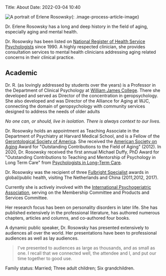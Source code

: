 Title: About
Date: 2022-03-04 10:40

![A portrait of Erlene Rosowsky]({static}/images/Mom3.jpg){: .image-process-article-image}

Dr. Erlene Rosowsky has a long and deep history in the field of aging, especially aging and mental health.

Dr. Rosowsky has been listed on [National Register of Health Service Psychologists](https://www.nationalregister.org/) since 1990. A highly respected clinician, she provides consultation services to mental health clinicians addressing aging related concerns in their clinical practice.

## Academic

Dr. R. (as lovingly addressed by students over the years) is a Professor in the Department of Clinical Psychology at [William James College](https://www.williamjames.edu/). There she developed and served as Director of the concentration in geropsychology. She also developed and was Director of the Alliance for Aging at WJC, connecting the domain of geropsychology with community services designed to address the needs of older adults

*No one can, or should, live in isolation. There is always context to our lives.*

Dr. Rosowsky holds an appointment as Teaching Associate in the Department of Psychiatry at Harvard Medical School, and is a Fellow of the [Gerontological Society of America](https://www.geron.org/). She received the [American Society on Aging](https://asaging.org/) Award for "Outstanding Contributions to the Field of Aging" (2012). In 2020, Dr. Rosowsky received the first annual Michael Duffy, PhD Award for "Outstanding Contributions to Teaching and Mentorship of Psychology in Long Term Care" from [Psychologists in Long-Term Care](https://www.pltcweb.org/).

Dr. Rosowsky was the recipient of three [Fulbright Specialist](https://fulbrightspecialist.worldlearning.org/) awards in global/public health, visiting The Netherlands and China (2011,2012, 2017).

Currently she is actively involved with the [International Psychogeriatric Association](https://www.ipa-online.org/), serving on the Membership Committee and Products and Services Committee.

Her research focus has been on personality disorders in later life. She has published extensively in the professional literature, has authored numerous chapters, articles and columns, and co-authored four books.

A dynamic public speaker, Dr. Rosowsky has presented extensively to audiences all over the world. Her presentations have been to professional audiences as well as lay audiences.

> I've presented to audiences as large as thousands, and as small as one. I recall that we connected well, the attendee and I, and put our time together to good use.

Family status: Married; Three adult children; Six grandchildren.
